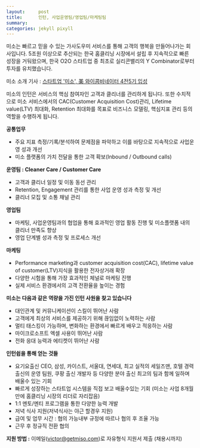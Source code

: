 ```yaml
---
layout:     post
title:      인턴, 사업운영팀/영업팀/마케팅팀
summary:    
categories: jekyll pixyll
---
```


미소는 빠르고 믿을 수 있는 가사도우미 서비스를 통해 고객의 행복을 만들어나가는 회사입니다. 5조원 이상으로 추산되는 한국 홈클리닝 시장에서 설립 후 지속적으로 빠른 성장을 거둬왔으며, 한국 O2O 스타트업 중 최초로 실리콘밸리의 Y Combinator로부터 투자를 유치했습니다.

미소 소개 기사 : <a href="http://www.mt.co.kr/view/mtview.php?type=1&no=2016060216373930960&outlink=1">스타트업 '미소', 美 와이콤비네이터 4전5기 입성</a>

미소의 인턴은 서비스의 핵심 참여자인 고객과 클리너를 관리하게 됩니다. 또한 수치적으로 미소 서비스에서의 CAC(Customer Acquisition Cost)관리, Lifetime value(LTV) 최대화, Retention 최대화를 목표로 비즈니스 모델링, 핵심지표 관리 등의 역할을 수행하게 됩니다.

<strong>공통업무</strong>
<ul>
	<li>주요 지표 측정/기록/분석하여 문제점을 파악하고 이를 바탕으로 지속적으로 사업운영 성과 개선</li>
	<li>미소 플랫폼의 가치 전달을 통한 고객 확보(Inbound / Outbound calls)</li>
</ul>

<strong>운영팀 : Cleaner Care / Customer Care</strong>
<ul>
	<li>고객과 클리너 일정 및 이동 동선 관리</li>
	<li>Retention, Engagement 관리를 통한 사업 운영 성과 측정 및 개선</li>
	<li>클리너 모집 및 소통 채널 관리</li>
</ul>

<strong>영업팀</strong>
<ul>
	<li>마케팅, 사업운영팀과의 협업을 통해 효과적인 영업 활동 진행 및 미소플랫폼 내의 클리너 만족도 향상</li>
	<li>영업 단계별 성과 측정 및 프로세스 개선</li>
</ul>

<strong>마케팅</strong>
<ul>
	<li>Performance marketing과 customer acquisition cost(CAC), lifetime value of customer(LTV)지식을 활용한 전자상거래 확장</li>
	<li>다양한 시험을 통해 가장 효과적인 체널로 마케팅 진행</li>
	<li>실제 서비스 환경에서의 고객 전환율을 높이는 경험</li>
</ul>

<strong>미소는 다음과 같은 역량을 가진 인턴 사원을 찾고 있습니다</strong>
<ul>
	<li>대인관계 및 커뮤니케이션이 스킬이 뛰어난 사람</li>
	<li>고객에게 최상의 서비스를 제공하기 위해 끊임없이 노력하는 사람</li>
	<li>멀티 태스킹이 가능하며, 변화하는 환경에서 빠르게 배우고 적응하는 사람</li>
	<li>마이크로소프트 엑셀 사용이 뛰어난 사람</li>
	<li>전화 응대 능력과 에티켓이 뛰어난 사람</li>
</ul>

<strong>인턴쉽을 통해 얻는 것들</strong>
<ul>
	<li>요기요출신 CEO, 삼성, 카이스트, 서울대, 연세대, 최고 실적의 세일즈맨, 호텔 경력 출신의 운영 팀원, 쿠팡 출신 개발자 등 다양한 분야 출신 최고의 팀과 함께 일하며 배울수 있는 기회</li>
	<li>빠르게 성장하는 스타트업 시스템을 직접 보고 배울수있는 기회 (미소는 사업 8개월만에 홈클리닝 시장의 리더로 자리잡음)</li>
	<li>1:1 멘토/멘티 프로그램을 통한 다양한 능력 개발</li>
	<li>저녁 식사 지원(저녁식사는 야근 할경우 지원)</li>
	<li>급여 및 업무 시간 : 협의 가능내부 규정에 따르나 협의 후 조율 가능</li>
	<li>근무 후 정규직 전환 협의</li>
</ul>

<strong>지원 방법 :</strong> 이메일(<a href="mailto:victor@getmiso.com">victor@getmiso.com</a>)로 자유형식 지원서 제출 (채용시까지)